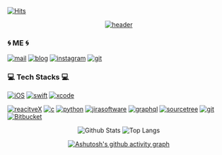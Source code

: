 <div align=center>

<div align=left>

[![Hits](https://hits.seeyoufarm.com/api/count/incr/badge.svg?url=https%3A%2F%2Fgithub.com%2Fsunghong32&count_bg=%2379C83D&title_bg=%23555555&icon=&icon_color=%23E7E7E7&title=hits&edge_flat=false)](https://hits.seeyoufarm.com)

</div>

[![header](https://capsule-render.vercel.app/api?type=cylinder&color=auto&height=300&section=header&text=Sunghong%20Min&fontSize=80&fontAlign=50&desc=iOS%20Developer&descAlignY=78&descSize=25&descAlign=73)](https://github.com/sunghong32) 


<div align=left>

### 🌀 ME 🌀
[![mail](https://img.shields.io/badge/sunghong32@gmail.com-EA4335?style=flat&logo=Gmail&logoColor=white)](mailto:sunghong32@gmail.com) [![blog](https://img.shields.io/badge/tistory-important?style=flat&logo=Telegraph&logoColor=white)](https://hong-sangcompany.tistory.com) [![instagram](https://img.shields.io/badge/instagram-ff69b4?style=flat&logo=Instagram&logoColor=white)](https://hong-sangcompany.tistory.com)  [![git](https://img.shields.io/badge/github-181717?style=flat&logo=Github&logoColor=white)](https://github.com/sunghong32)



### 💻 Tech Stacks 💻
[![iOS](https://img.shields.io/badge/iOS-black?style=flat&logo=iOS&logoColor=white)]() [![swift](https://img.shields.io/badge/swift-F05138?style=flat&logo=Swift&logoColor=white)]() [![xcode](https://img.shields.io/badge/xcode-147EFB?style=flat&logo=Xcode&logoColor=white)]()

[![reacitveX](https://img.shields.io/badge/reactiveX-B7178C?style=flat&logo=ReactiveX&logoColor=white)]() [![c](https://img.shields.io/badge/c-A8B9CC?style=flat&logo=C&logoColor=white)]() [![python](https://img.shields.io/badge/python-3776AB?style=flat&logo=Python&logoColor=white)]() [![jirasoftware](https://img.shields.io/badge/jira_software-0052CC?style=flat&logo=JiraSoftware&logoColor=white)]() [![graphql](https://img.shields.io/badge/graphql-E10098?style=flat&logo=GraphQL&logoColor=white)]() [![sourcetree](https://img.shields.io/badge/sourcetree-0052CC?style=flat&logo=SourceTree&logoColor=white)]() [![git](https://img.shields.io/badge/git-F05032?style=flat&logo=Git&logoColor=white)]() [![Bitbucket](https://img.shields.io/badge/bitbucket-0052CC?style=flat&logo=Bitbucket&logoColor=white)]() 

</div>

![Github Stats](https://github-readme-stats.vercel.app/api?username=sunghong32&show_icons=true&theme=vue) ![Top Langs](https://github-readme-stats.vercel.app/api/top-langs/?username=sunghong32&layout=compact&theme=vue)  

[![Ashutosh's github activity graph](https://activity-graph.herokuapp.com/graph?username=sunghong32&theme=rogue)](https://github.com/sunghong32/github-readme-activity-graph)


</div>
